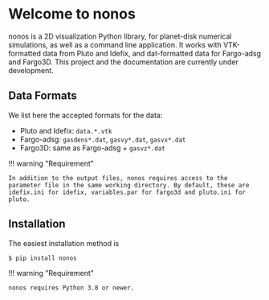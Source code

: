 # Welcome to nonos

nonos is a 2D visualization Python library, for planet-disk numerical simulations, as well as a command line application. It works with VTK-formatted data from Pluto and Idefix, and dat-formatted data for Fargo-adsg and Fargo3D. This project and the documentation are currently under development.

## Data Formats

We list here the accepted formats for the data:

* Pluto and Idefix: `data.*.vtk`
* Fargo-adsg: `gasdens*.dat`, `gasvy*.dat`, `gasvx*.dat`
* Fargo3D: same as Fargo-adsg + `gasvz*.dat`

!!! warning "Requirement"

    In addition to the output files, nonos requires access to the parameter file in the same working directory. By default, these are idefix.ini for idefix, variables.par for fargo3d and pluto.ini for pluto.

## Installation

The easiest installation method is

```bash
$ pip install nonos
```

!!! warning "Requirement"

    nonos requires Python 3.8 or newer.
